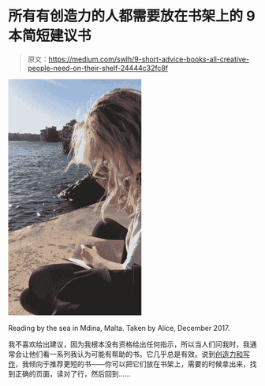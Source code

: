 # 所有有创造力的人都需要放在书架上的 9 本简短建议书

> 原文：<https://medium.com/swlh/9-short-advice-books-all-creative-people-need-on-their-shelf-24444c32fc8f>

![](img/16fa021589b1fff5f01d8248141600d9.png)

Reading by the sea in Mdina, Malta. Taken by Alice, December 2017.

我不喜欢给出建议，因为我根本没有资格给出任何指示，所以当人们问我时，我通常会让他们看一系列我认为可能有帮助的书。它几乎总是有效。说到[创造力和写作](https://www.rosieleizrowice.com/blog/howtothinkcreatively)，我倾向于推荐更短的书——你可以把它们放在书架上，需要的时候拿出来，找到正确的页面，读对了行，然后回到……